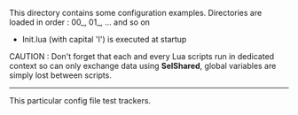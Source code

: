 This directory contains some configuration examples.
Directories are loaded in order : 00_, 01_, ... and so on

* Init.lua (with capital 'I') is executed at startup

CAUTION : Don't forget that each and every Lua scripts run in dedicated context so can only exchange data using **SelShared**, global variables are simply lost between scripts.

----

This particular config file test trackers.

